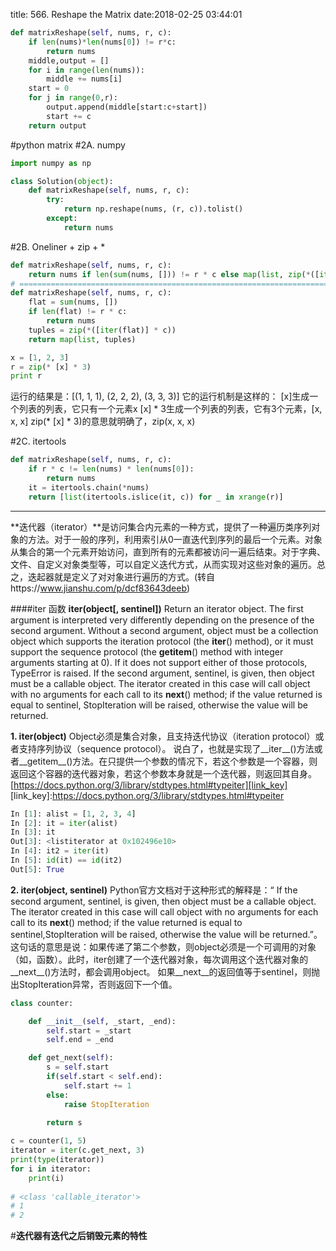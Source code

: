 title: 566. Reshape the Matrix
date:2018-02-25 03:44:01

```python
def matrixReshape(self, nums, r, c):
    if len(nums)*len(nums[0]) != r*c:
        return nums
    middle,output = []
    for i in range(len(nums)):
        middle += nums[i]
    start = 0
    for j in range(0,r):
        output.append(middle[start:c+start])
        start += c
    return output
```

#python matrix
#2A. numpy
```python
import numpy as np

class Solution(object):
    def matrixReshape(self, nums, r, c):
        try:
            return np.reshape(nums, (r, c)).tolist()
        except:
            return nums
```

#2B. Oneliner + zip + *
```python
def matrixReshape(self, nums, r, c):
    return nums if len(sum(nums, [])) != r * c else map(list, zip(*([iter(sum(nums, []))]*c)))
# ==============================================================================================
def matrixReshape(self, nums, r, c):
    flat = sum(nums, [])
    if len(flat) != r * c:
        return nums
    tuples = zip(*([iter(flat)] * c))
    return map(list, tuples)
```
```python
x = [1, 2, 3]
r = zip(* [x] * 3)
print r
```
运行的结果是：[(1, 1, 1), (2, 2, 2), (3, 3, 3)]
它的运行机制是这样的：
[x]生成一个列表的列表，它只有一个元素x
[x] * 3生成一个列表的列表，它有3个元素，[x, x, x]
zip(* [x] * 3)的意思就明确了，zip(x, x, x)

#2C. itertools
```python
def matrixReshape(self, nums, r, c):
    if r * c != len(nums) * len(nums[0]):
        return nums
    it = itertools.chain(*nums)
    return [list(itertools.islice(it, c)) for _ in xrange(r)]
```
- - - - 
**迭代器（iterator）**是访问集合内元素的一种方式，提供了一种遍历类序列对象的方法。对于一般的序列，利用索引从0一直迭代到序列的最后一个元素。对象从集合的第一个元素开始访问，直到所有的元素都被访问一遍后结束。对于字典、文件、自定义对象类型等，可以自定义迭代方式，从而实现对这些对象的遍历。总之，迭起器就是定义了对对象进行遍历的方式。(转自https://www.jianshu.com/p/dcf83643deeb)

####iter 函数
**iter(object[, sentinel])**
Return an iterator object. The first argument is interpreted very differently depending on the presence of the second argument. Without a second argument, object must be a collection object which supports the iteration protocol (the __iter__() method), or it must support the sequence protocol (the __getitem__() method with integer arguments starting at 0). If it does not support either of those protocols, TypeError is raised. If the second argument, sentinel, is given, then object must be a callable object. The iterator created in this case will call object with no arguments for each call to its __next__() method; if the value returned is equal to sentinel, StopIteration will be raised, otherwise the value will be returned.

**1. iter(object)**
Object必须是集合对象，且支持迭代协议（iteration protocol）或者支持序列协议（sequence protocol）。
说白了，也就是实现了__iter__()方法或者__getitem__()方法。在只提供一个参数的情况下，若这个参数是一个容器，则返回这个容器的迭代器对象，若这个参数本身就是一个迭代器，则返回其自身。[https://docs.python.org/3/library/stdtypes.html#typeiter][link_key] 
[link_key]:https://docs.python.org/3/library/stdtypes.html#typeiter
```python
In [1]: alist = [1, 2, 3, 4]
In [2]: it = iter(alist)
In [3]: it
Out[3]: <listiterator at 0x102496e10>
In [4]: it2 = iter(it)
In [5]: id(it) == id(it2)
Out[5]: True
```
**2. iter(object, sentinel)**
Python官方文档对于这种形式的解释是：“ If the second argument, sentinel, is given, then object must be a callable object. The iterator created in this case will call object with no arguments for each call to its __next__() method; if the value returned is equal to sentinel,StopIteration will be raised, otherwise the value will be returned.”。
这句话的意思是说：如果传递了第二个参数，则object必须是一个可调用的对象（如，函数）。此时，iter创建了一个迭代器对象，每次调用这个迭代器对象的__next__()方法时，都会调用object。
如果__next__的返回值等于sentinel，则抛出StopIteration异常，否则返回下一个值。
```python
class counter:

    def __init__(self, _start, _end):
        self.start = _start
        self.end = _end

    def get_next(self):
        s = self.start
        if(self.start < self.end):
            self.start += 1
        else:
            raise StopIteration

        return s
        
c = counter(1, 5)
iterator = iter(c.get_next, 3)
print(type(iterator))
for i in iterator:
    print(i)
    
# <class 'callable_iterator'>
# 1
# 2
```

#**迭代器有迭代之后销毁元素的特性**

